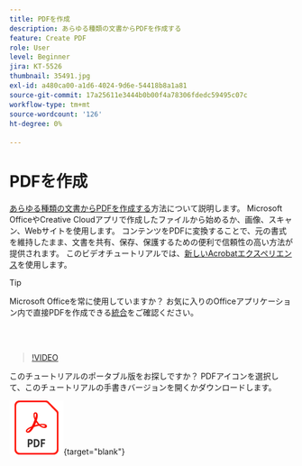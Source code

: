 ```yaml
---
title: PDFを作成
description: あらゆる種類の文書からPDFを作成する
feature: Create PDF
role: User
level: Beginner
jira: KT-5526
thumbnail: 35491.jpg
exl-id: a480ca00-a1d6-4024-9d6e-54418b8a1a81
source-git-commit: 17a25611e3444b0b00f4a78306fdedc59495c07c
workflow-type: tm+mt
source-wordcount: '126'
ht-degree: 0%

---
```


# PDFを作成

[あらゆる種類の文書からPDFを作成する](https://www.adobe.com/jp/acrobat/online/convert-pdf.html)方法について説明します。 Microsoft OfficeやCreative Cloudアプリで作成したファイルから始めるか、画像、スキャン、Webサイトを使用します。 コンテンツをPDFに変換することで、元の書式を維持したまま、文書を共有、保存、保護するための便利で信頼性の高い方法が提供されます。 このビデオチュートリアルでは、[新しいAcrobatエクスペリエンス](new-workspace.md)を使用します。

>[!TIP]
>
>Microsoft Officeを常に使用していますか？ お気に入りのOfficeアプリケーション内で直接PDFを作成できる[統合](../integrate/integrate-overview.md#microsoft)をご確認ください。

<br> 

>[!VIDEO](https://video.tv.adobe.com/v/35491?enablevpops&quality=12&learn=on&hidetitle=true)

このチュートリアルのポータブル版をお探しですか？ PDFアイコンを選択して、このチュートリアルの手書きバージョンを開くかダウンロードします。

[![PDFアイコンイメージ](../assets/acrobat_PDF_96.png)](../assets/create_a_pdf.pdf){target="blank"}